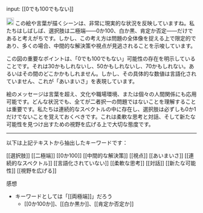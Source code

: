 
input: [[0でも100でもない]]

<img src='https://scrapbox.io/api/pages/nishio/gpt/icon' alt='gpt.icon' height="19.5"/>
この絵や言葉が描くシーンは、非常に現実的な状況を反映していますね。私たちはしばしば、選択肢は二極端――0か100、白か黒、肯定か否定――だけであると考えがちです。しかし、この考え方は問題の全体像を捉える上で限定的であり、多くの場合、中間的な解決策や視点が見逃されることを示唆しています。

この図の重要なポイントは、「0でも100でもない」可能性の存在を明示していることです。それは30かもしれないし、50かもしれないし、70かもしれない。あるいはその間のどこかかもしれません。しかし、その具体的な数値は言語化されていません、これが「あいまいさ」を表現しています。

絵のメッセージは言葉を超え、文化や職場環境、または個々の人間関係にも応用可能です。どんな状況でも、全てが二者択一の問題ではないことを理解することは重要です。私たちは連続的なスペクトルの中に存在し、選択肢は必ずしも0か1だけでないことを覚えておくべきです。これは柔軟な思考と対話、そして新たな可能性を見つけ出すための視野を広げる上で大切な態度です。

---
以下は上記テキストから抽出したキーワードです：

[[選択肢]]
[[二極端]]
[[0か100]]
[[中間的な解決策]]
[[視点]]
[[あいまいさ]]
[[連続的なスペクトル]]
[[言語化されていない]]
[[柔軟な思考]]
[[対話]]
[[新たな可能性]]
[[視野を広げる]]

感想
- キーワードとしては「[[両極端]]」だろう
    - [[0か100か]]、[[白か黒か]]、[[肯定か否定か]]

